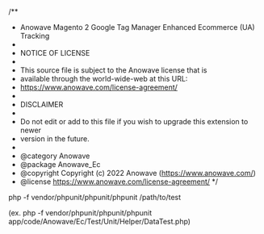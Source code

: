 /**
 * Anowave Magento 2 Google Tag Manager Enhanced Ecommerce (UA) Tracking
 *
 * NOTICE OF LICENSE
 *
 * This source file is subject to the Anowave license that is
 * available through the world-wide-web at this URL:
 * https://www.anowave.com/license-agreement/
 *
 * DISCLAIMER
 *
 * Do not edit or add to this file if you wish to upgrade this extension to newer
 * version in the future.
 *
 * @category 	Anowave
 * @package 	Anowave_Ec
 * @copyright 	Copyright (c) 2022 Anowave (https://www.anowave.com/)
 * @license  	https://www.anowave.com/license-agreement/
 */

php -f vendor/phpunit/phpunit/phpunit /path/to/test

(ex. php -f vendor/phpunit/phpunit/phpunit app/code/Anowave/Ec/Test/Unit/Helper/DataTest.php)

